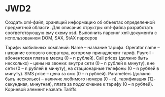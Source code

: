# JWD2
Cоздать xml-файл, хранящий информацию об объектах определенной 
предметной области. Для описания структры xml-файла разработать 
соответствующую ему схему xsd. Выполнить парсинг xml-документа с 
использованием DOM, SAX, StAX парсеров

Тарифы мобильных компаний:
Name – название тарифа.
Operator name – название сотового оператора, которому принадлежит тариф.
Payroll – абонентская плата в месяц (0 – n рублей).
Сall prices (должно быть несколько) – цены на звонки: внутри сети 
(0 – n рублей в минуту), вне сети (0 – n рублей в минуту), на стационарные телефоны (0 –
n рублей в минуту).
SMS price – цена за смс (0 – n рублей).
Parameters (должно быть несколько) – наличие любимого номера (0 – n), тарификация (12-
секундная, минутная), плата за подключение к тарифу (0 – n рублей).
Корневой элемент назвать Tariffs
